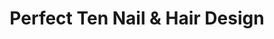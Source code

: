 ---
title: "Perfect Ten Nail & Hair Design"
url: /madison/perfect-ten-nail-and-hair-design/
shop: beauty
---
